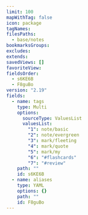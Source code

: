 ```yaml
---
limit: 100
mapWithTag: false
icon: package
tagNames: 
filesPaths:
  - base/notes
bookmarksGroups: 
excludes: 
extends: 
savedViews: []
favoriteView: 
fieldsOrder:
  - s6KE6B
  - F8guBo
version: "2.19"
fields:
  - name: tags
    type: Multi
    options:
      sourceType: ValuesList
      valuesList:
        "1": note/basic
        "2": note/evergreen
        "3": mark/fleeting
        "4": mark/quote
        "5": mark/my
        "6": "#flashcards"
        "7": "#review"
    path: ""
    id: s6KE6B
  - name: aliases
    type: YAML
    options: {}
    path: ""
    id: F8guBo
---
```

